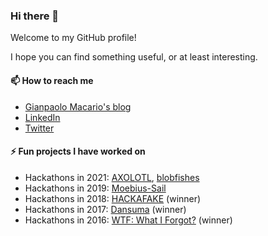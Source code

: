 ### Hi there 👋

<!--
**gmacario/gmacario** is a ✨ _special_ ✨ repository because its `README.md` (this file) appears on your GitHub profile.

Here are some ideas to get you started:

- 🔭 I’m currently working on ...
- 🌱 I’m currently learning ...
- 👯 I’m looking to collaborate on ...
- 🤔 I’m looking for help with ...
- 💬 Ask me about ...
- 📫 How to reach me: ...
- 😄 Pronouns: ...
- ⚡ Fun fact: ...
-->

Welcome to my GitHub profile!

I hope you can find something useful, or at least interesting.

#### 📫 How to reach me

* [Gianpaolo Macario's blog](https://gmacario.github.io/)
* [LinkedIn](http://it.linkedin.com/in/gmacario/)
* [Twitter](https://www.twitter.com/gpmacario)

#### ⚡ Fun projects I have worked on

* Hackathons in 2021: [AXOLOTL](https://devpost.com/software/axolotl), [blobfishes](https://github.com/aquariophilie/blobfishes)
* Hackathons in 2019: [Moebius-Sail](https://github.com/gmacario/spaceappschallenge-2019)
* Hackathons in 2018: [HACKAFAKE](https://github.com/hackafake) (winner)
* Hackathons in 2017: [Dansuma](https://github.com/kuruho/dansuma) (winner)
* Hackathons in 2016: [WTF: What I Forgot?](https://github.com/gmacario/wtf-docs) (winner)

<!-- EOF -->
